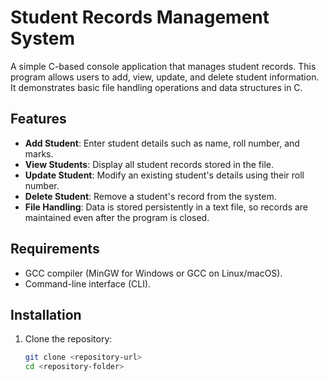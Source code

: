 # Student Records Management System

A simple C-based console application that manages student records. This program allows users to add, view, update, and delete student information. It demonstrates basic file handling operations and data structures in C.

## Features

- **Add Student**: Enter student details such as name, roll number, and marks.
- **View Students**: Display all student records stored in the file.
- **Update Student**: Modify an existing student's details using their roll number.
- **Delete Student**: Remove a student's record from the system.
- **File Handling**: Data is stored persistently in a text file, so records are maintained even after the program is closed.

## Requirements

- GCC compiler (MinGW for Windows or GCC on Linux/macOS).
- Command-line interface (CLI).

## Installation

1. Clone the repository:
   ```bash
   git clone <repository-url>
   cd <repository-folder>
